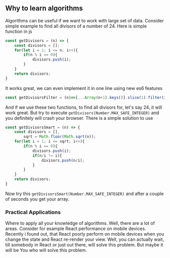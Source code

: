 ## Why to learn algorithms
Algorithms can be useful if we want to work with large set of data. Consider simple example to find all divisors of a number of 24.
Here is simple function in js
```javascript
const getDivisors = (n) => {
    const divisors = [];
    for(let i = 1; i <= n; i++){
        if(n % i == 0){
            divisors.push(i);
        }
    }
    return divisors;
}
```

It works great, we can even implement it in one line using new es6 features
```javascript
const getDivisorsFilter = (n)=>[...Array(n+1).keys()].slice(1).filter(i=>n%i==0)
```

And if we use these two functions, to find all divisors for, let's say 24, it will work great. But try to execute ```getDivisors(Number.MAX_SAFE_INTEGER)``` and you
definitely will crash your browser. There is a simple solution to use
```javascript
const getDivisorsSmart = (n) => {
    const divisors = [],
        sqrt = Math.floor(Math.sqrt(n));
    for(let i = 1; i <= sqrt; i++){
        if(n % i == 0){
            divisors.push(i);
            if(n/i != i){
                divisors.push(n/i);
            }
        }
    }
    return divisors;
}
```
Now try this ```getDivisorsSmart(Number.MAX_SAFE_INTEGER)``` and after a couple of seconds you get your array.

### Practical Applications

Where to apply all your knowledge of algorithms. Well, there are a lot of areas. Consider for example React performance on mobile devices. Recently i found out, that React poorly
perform on mobile devices when you change the state and React re-render your view. Well, you can actually wait, till somebody in React or just out there, will solve this problem.
But maybe it will be You who will solve this problem.